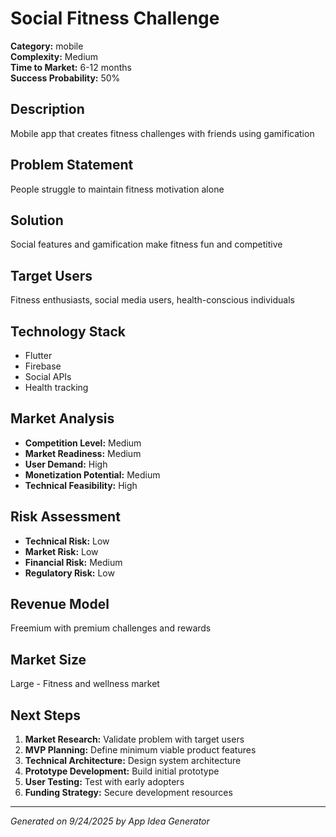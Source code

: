 # Social Fitness Challenge

**Category:** mobile  
**Complexity:** Medium  
**Time to Market:** 6-12 months  
**Success Probability:** 50%

## Description
Mobile app that creates fitness challenges with friends using gamification

## Problem Statement
People struggle to maintain fitness motivation alone

## Solution
Social features and gamification make fitness fun and competitive

## Target Users
Fitness enthusiasts, social media users, health-conscious individuals

## Technology Stack
- Flutter
- Firebase
- Social APIs
- Health tracking

## Market Analysis
- **Competition Level:** Medium
- **Market Readiness:** Medium
- **User Demand:** High
- **Monetization Potential:** Medium
- **Technical Feasibility:** High

## Risk Assessment
- **Technical Risk:** Low
- **Market Risk:** Low
- **Financial Risk:** Medium
- **Regulatory Risk:** Low

## Revenue Model
Freemium with premium challenges and rewards

## Market Size
Large - Fitness and wellness market

## Next Steps
1. **Market Research:** Validate problem with target users
2. **MVP Planning:** Define minimum viable product features
3. **Technical Architecture:** Design system architecture
4. **Prototype Development:** Build initial prototype
5. **User Testing:** Test with early adopters
6. **Funding Strategy:** Secure development resources

---
*Generated on 9/24/2025 by App Idea Generator*
